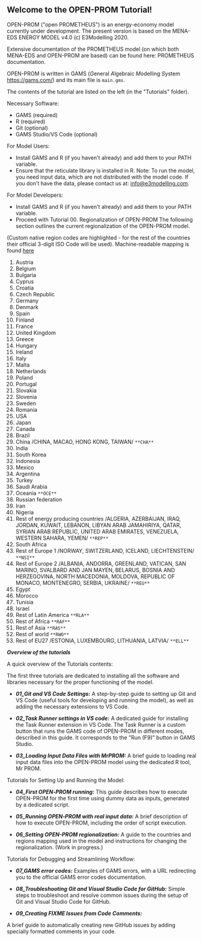 ## Welcome to the OPEN-PROM Tutorial!

OPEN-PROM ("open PROMETHEUS") is an energy-economy model currently under development. The present version is based on the MENA-EDS ENERGY MODEL v4.0 (c) E3Modelling 2020.

Extensive documentation of the PROMETHEUS model (on which both MENA-EDS and OPEN-PROM are based) can be found here: PROMETHEUS documentation.

OPEN-PROM is written in GAMS (*G*eneral *A*lgebraic *M*odelling *S*ystem https://gams.com/) and its main file is `main.gms`.



The contents of the tutorial are listed on the left (in the "Tutorials" folder).

Necessary Software:

- GAMS (required)
- R (required)
- Git (optional)
- GAMS Studio/VS Code (optional)


For Model Users:

- Install GAMS and R (if you haven't already) and add them to your PATH variable.
- Ensure that the reticulate library is installed in R.
Note: To run the model, you need input data, which are not distributed with the model code. If you don't have the data, please contact us at: info@e3modelling.com.


For Model Developers:
- Install GAMS and R (if you haven't already) and add them to your PATH variable.
- Proceed with Tutorial 00.
Regionalization of OPEN-PROM
The following section outlines the current regionalization of the OPEN-PROM model.

(Custom native region codes are highlighted - for the rest of the countries their official 3-digit ISO Code will be used).
Machine-readable mapping is found [here](https://github.com/e3modelling/mrprom/blob/main/inst/extdata/regional/regionmappingOP5.csv)

1.	Austria
2.	Belgium
3.	Bulgaria
4.	Cyprus
5.	Croatia
6.	Czech Republic
7.	Germany
8.	Denmark
9.	Spain
10.	Finland
11.	France
12.	United Kingdom
13.	Greece
14.	Hungary
15.	Ireland
16.	Italy
17.	Malta
18.	Netherlands
19.	Poland
20.	Portugal
21.	Slovakia
22.	Slovenia
23.	Sweden
24.	Romania
25.	USA
26.	Japan
27.	Canada
28.	Brazil
29.	China /CHINA, MACAO, HONG KONG, TAIWAN/ `**CHA**`
30.	India
31.	South Korea
32.	Indonesia
33.	Mexico
34.	Argentina
35.	Turkey
36.	Saudi Arabia
37.	Oceania `**OCE**`
38.	Russian federation
39.	Iran
40.	Nigeria
41.	Rest of energy producing countries /ALGERIA, AZERBAIJAN, IRAQ, JORDAN, KUWAIT, LEBANON, LIBYAN ARAB JAMAHIRIYA, QATAR, SYRIAN ARAB REPUBLIC, UNITED ARAB EMIRATES, VENEZUELA, WESTERN SAHARA, YEMEN/ `**REP**`                       
42.	South Africa
43.	Rest of Europe 1 /NORWAY, SWITZERLAND, ICELAND, LIECHTENSTEIN/ `**NSI**`
44.	Rest of Europe 2 /ALBANIA, ANDORRA, GREENLAND, VATICAN, SAN MARINO, SVALBARD AND JAN MAYEN, BELARUS, BOSNIA AND HERZEGOVINA, NORTH MACEDONIA, MOLDOVA, REPUBLIC OF MONACO, MONTENEGRO, SERBIA, UKRAINE/ `**REU**`        
45.	Egypt
46.	Morocco
47.	Tunisia
48.	Israel
49.	Rest of Latin America `**RLA**`
50.	Rest of Africa `**RAF**`
51.	Rest of Asia `**RAS**`
52.	Rest of world `**RWO**`
53.	Rest of EU27 /ESTONIA, LUXEMBOURG, LITHUANIA, LATVIA/ `**ELL**`

***Overview of the tutorials***

A quick overview of the Tutorials contents:

The first three tutorials are dedicated to installing all the software and libraries necessary for the proper functioning of the model.

- ***01_Git and VS Code Settings:***
A step-by-step guide to setting up Git and VS Code (useful tools for developing and running the model), as well as adding the necessary extensions to VS Code.

- ***02_Task Runner settings in VS code:***
A dedicated guide for installing the Task Runner extension in VS Code. The Task Runner is a custom button that runs the GAMS code of OPEN-PROM in different modes, described in this guide. It corresponds to the "Run (F9)" button in GAMS Studio.

 - ***03_Loading Input Data Files with MrPROM:***
A brief guide to loading real input data files into the OPEN-PROM model using the dedicated R tool, Mr PROM.

Tutorials for Setting Up and Running the Model:
- ***04_First OPEN‐PROM running:***
This guide describes how to execute OPEN-PROM for the first time using dummy data as inputs, generated by a dedicated script.

- ***05_Running OPEN‐PROM with real input data:***
A brief description of how to execute OPEN-PROM, including the order of script execution.

- ***06_Setting OPEN-PROM regionalization:***
A guide to the countries and regions mapping used in the model and instructions for changing the regionalization. (Work in progress.)

Tutorials for Debugging and Streamlining Workflow:
- ***07_GAMS error codes:***
Examples of GAMS errors, with a URL redirecting you to the official GAMS error codes documentation.

- ***08_Troubleshooting Git and Visual Studio Code for GitHub:***
Simple steps to troubleshoot and resolve common issues during the setup of Git and Visual Studio Code for GitHub.

- ***09_Creating FIXME Issues from Code Comments:***

A brief guide to automatically creating new GitHub issues by adding specially formatted comments in your code.